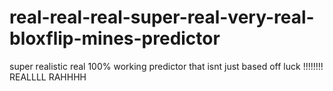 # real-real-real-super-real-very-real-bloxflip-mines-predictor
super realistic real 100% working predictor that isnt just based off luck !!!!!!!! REALLLL RAHHHH
